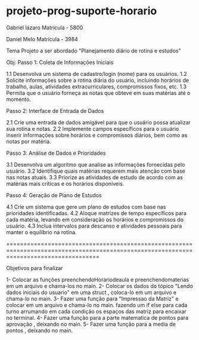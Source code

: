 # projeto-prog-suporte-horario

Gabriel lázaro
Matrícula - 5800

Daniel Melo
Matrícula - 3984

Tema Projeto a ser abordado "Planejamento diário de rotina e estudos"

Obj:
Passo 1: Coleta de Informações Iniciais

  1.1 Desenvolva um sistema de cadastro/login (nome) para os usuários.
  1.2 Solicite informações sobre a rotina diária do usuário, incluindo horários de trabalho, aulas, atividades extracurriculares, compromissos fixos, etc.
  1.3 Permita que o usuário forneça as notas que obteve em suas matérias até o momento.

Passo 2: Interface de Entrada de Dados

  2.1 Crie uma entrada de dados amigável para que o usuário possa atualizar sua rotina e notas.
  2.2 Implemente campos específicos para o usuário inserir informações sobre horários e compromissos diários, bem como as notas por matéria.

Passo 3: Análise de Dados e Prioridades

  3.1 Desenvolva um algoritmo que analise as informações fornecidas pelo usuário.
  3.2 Identifique quais matérias requerem mais atenção com base nas notas atuais.
  3.3 Priorize as atividades de estudo de acordo com as matérias mais críticas e os horários disponíveis.

Passo 4: Geração de Plano de Estudos

  4.1 Crie um sistema que gere um plano de estudos com base nas prioridades identificadas.
  4.2 Aloque matrizes de tempo específicos para cada matéria, levando em consideração os horários e compromissos do usuário.
  4.3 Inclua intervalos para descanso e atividades pessoais para manter o equilíbrio na rotina.

=======================================================================================================================================

Objetivos para finalizar

1- Colocar as funções preenchendoHorariodeaula e preenchendomaterias em um arquivo e chama-los no main.
2- Colocar os dados do tópico "Lendo dados iniciais do usuario" em uma struct , coloca-lo em um arquivo e chama-lo no main.
3- Fazer uma função para "Impressao da Matriz" e colocar em um arquivo e chama-lo no main.
    fazendo um if else para cada turno arrumando em cada condição os espaços das matriz para encaixar no terminal.
4- Fazer uma função para a parte matematica de pontos para aprovação , deixando no main.
5- Fazer uma função para a media de pontos  , deixando no main.